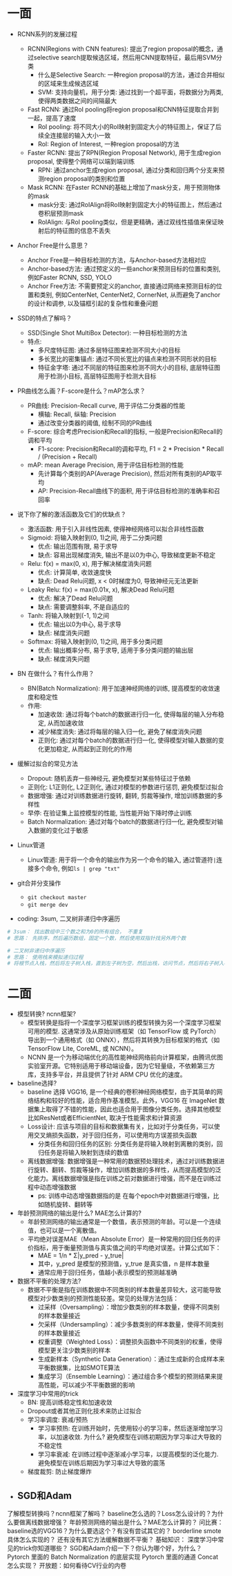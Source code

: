 # 一面
- RCNN系列的发展过程
  - RCNN(Regions with CNN features): 提出了region proposal的概念，通过selective search提取候选区域，然后用CNN提取特征，最后用SVM分类
    - 什么是Selective Search: 一种region proposal的方法，通过合并相似的区域来生成候选区域
    - SVM: 支持向量机，用于分类: 通过找到一个超平面，将数据分为两类, 使得两类数据之间的间隔最大
  - Fast RCNN: 通过RoI pooling将region proposal和CNN特征提取合并到一起，提高了速度
    - RoI pooling: 将不同大小的RoI映射到固定大小的特征图上，保证了后续全连接层的输入大小一致
    - RoI: Region of Interest, 一种region proposal的方法
  - Faster RCNN: 提出了RPN(Region Proposal Network), 用于生成region proposal, 使得整个网络可以端到端训练
    - RPN: 通过anchor生成region proposal, 通过分类和回归两个分支来预测region proposal的类别和位置
  - Mask RCNN: 在Faster RCNN的基础上增加了mask分支，用于预测物体的mask
    - mask分支: 通过RoIAlign将RoI映射到固定大小的特征图上，然后通过卷积层预测mask
    - RoIAlign: 与RoI pooling类似，但是更精确，通过双线性插值来保证映射后的特征图的信息不丢失

- Anchor Free是什么意思？
  - Anchor Free是一种目标检测的方法，与Anchor-based方法相对应
  - Anchor-based方法: 通过预定义的一些anchor来预测目标的位置和类别, 例如Faster RCNN, SSD, YOLO
  - Anchor Free方法: 不需要预定义的anchor, 直接通过网络来预测目标的位置和类别, 例如CenterNet, CenterNet2, CornerNet, 从而避免了anchor的设计和调参, 以及锚框引起的复杂性和重叠问题
- SSD的特点了解吗？
  - SSD(Single Shot MultiBox Detector): 一种目标检测的方法
  - 特点:
    - 多尺度特征图: 通过多层特征图来检测不同大小的目标
    - 多长宽比的密集锚点: 通过不同长宽比的锚点来检测不同形状的目标
    - 特征金字塔: 通过不同层的特征图来检测不同大小的目标, 底层特征图用于检测小目标, 高层特征图用于检测大目标
- PR曲线怎么画？F-score是什么？mAP怎么求？
  - PR曲线: Precision-Recall curve, 用于评估二分类器的性能
    - 横轴: Recall, 纵轴: Precision
    - 通过改变分类器的阈值, 绘制不同的PR曲线
  - F-score: 综合考虑Precision和Recall的指标, 一般是Precision和Recall的调和平均
    - F1-score: Precision和Recall的调和平均, F1 = 2 * Precision * Recall / (Precision + Recall)
  - mAP: mean Average Precision, 用于评估目标检测的性能
    - 先计算每个类别的AP(Average Precision), 然后对所有类别的AP取平均
    - AP: Precision-Recall曲线下的面积, 用于评估目标检测的准确率和召回率
- 说下你了解的激活函数及它们的优缺点？
  - 激活函数: 用于引入非线性因素, 使得神经网络可以拟合非线性函数
  - Sigmoid: 将输入映射到(0, 1)之间, 用于二分类问题
    - 优点: 输出范围有限, 易于求导
    - 缺点: 容易出现梯度消失, 输出不是以0为中心, 导致梯度更新不稳定
  - Relu: f(x) = max(0, x), 用于解决梯度消失问题
    - 优点: 计算简单, 收敛速度快
    - 缺点: Dead Relu问题, x < 0时梯度为0, 导致神经元无法更新
  - Leaky Relu: f(x) = max(0.01x, x), 解决Dead Relu问题
    - 优点: 解决了Dead Relu问题
    - 缺点: 需要调整斜率, 不是自适应的
  - Tanh: 将输入映射到(-1, 1)之间
    - 优点: 输出以0为中心, 易于求导
    - 缺点: 梯度消失问题
  - Softmax: 将输入映射到(0, 1)之间, 用于多分类问题
    - 优点: 输出概率分布, 易于求导, 适用于多分类问题的输出层
    - 缺点: 梯度消失问题
- BN 在做什么？有什么作用？
  - BN(Batch Normalization): 用于加速神经网络的训练, 提高模型的收敛速度和稳定性
  - 作用:
    - 加速收敛: 通过将每个batch的数据进行归一化, 使得每层的输入分布稳定, 从而加速收敛
    - 减少梯度消失: 通过将每层的输入归一化, 避免了梯度消失问题
    - 正则化: 通过对每个batch的数据进行归一化, 使得模型对输入数据的变化更加稳定, 从而起到正则化的作用
- 缓解过拟合的常见方法
  - Dropout: 随机丢弃一些神经元, 避免模型对某些特征过于依赖
  - 正则化: L1正则化, L2正则化, 通过对模型的参数进行惩罚, 避免模型过拟合
  - 数据增强: 通过对训练数据进行旋转, 翻转, 剪裁等操作, 增加训练数据的多样性
  - 早停: 在验证集上监控模型的性能, 当性能开始下降时停止训练
  - Batch Normalization: 通过对每个batch的数据进行归一化, 避免模型对输入数据的变化过于敏感
- Linux管道
  - Linux管道: 用于将一个命令的输出作为另一个命令的输入, 通过管道符`|`连接多个命令, 例如`ls | grep "txt"`
- git合并分支操作
  - `git checkout master`
  - `git merge dev`
- coding: 3sum, 二叉树非递归中序遍历

```python
# 3sum： 找出数组中三个数之和为0的所有组合， 不重复
# 思路： 先排序，然后遍历数组，固定一个数，然后使用双指针找另外两个数
```

```python
# 二叉树非递归中序遍历
# 思路： 使用栈来模拟递归过程
# 将根节点入栈，然后将左子树入栈，直到左子树为空，然后出栈，访问节点，然后将右子树入栈，重复上述过程
```


# 二面

- 模型转换? ncnn框架?
  - 模型转换是指将一个深度学习框架训练的模型转换为另一个深度学习框架可用的模型. 这通常涉及从原始训练框架（如 TensorFlow 或 PyTorch）导出到一个通用格式（如 ONNX），然后将其转换为目标框架的格式（如 TensorFlow Lite, CoreML, 或 NCNN）。
  - NCNN 是一个为移动端优化的高性能神经网络前向计算框架，由腾讯优图实验室开源。它特别适用于移动端设备，因为它轻量级，不依赖第三方库，支持多平台，并且提供了针对 ARM CPU 优化的速度。
- baseline选择?
  - baseline 选择 VGG16, 是一个经典的卷积神经网络模型，由于其简单的网络结构和较好的性能，适合用作基准模型。此外，VGG16 在 ImageNet 数据集上取得了不错的性能，因此也适合用于图像分类任务。选择其他模型比如ResNet或者EfficientNet, 取决于性能需求和计算资源
  - Loss设计: 应该与项目的目标和数据集有关，比如对于分类任务，可以使用交叉熵损失函数，对于回归任务，可以使用均方误差损失函数
    - 分类任务和回归任务的区别: 分类任务是将输入映射到离散的类别，回归任务是将输入映射到连续的数值
  - 离线数据增强: 数据增强是一种常用的数据预处理技术，通过对训练数据进行旋转、翻转、剪裁等操作，增加训练数据的多样性，从而提高模型的泛化能力。离线数据增强是指在训练之前对数据进行增强，而不是在训练过程中动态增强数据
    - ps: 训练中动态增强数据指的是 在每个epoch中对数据进行增强，比如随机旋转、翻转等
- 年龄预测网络的输出是什么? MAE怎么计算的?
  - 年龄预测网络的输出通常是一个数值，表示预测的年龄。可以是一个连续值，也可以是一个离散值。
  - 平均绝对误差MAE（Mean Absolute Error）是一种常用的回归任务的评价指标，用于衡量预测值与真实值之间的平均绝对误差。计算公式如下：
    - MAE = 1/n * Σ|y_pred - y_true|
    - 其中，y_pred 是模型的预测值，y_true 是真实值，n 是样本数量
    - 通常应用于回归任务，值越小表示模型的预测越准确
- 数据不平衡的处理方法?
  - 数据不平衡是指在训练数据中不同类别的样本数量差异较大，这可能导致模型对少数类别的预测性能较差。常见的处理方法包括：
    - 过采样（Oversampling）：增加少数类别的样本数量，使得不同类别的样本数量接近
    - 欠采样（Undersampling）：减少多数类别的样本数量，使得不同类别的样本数量接近
    - 权重调整（Weighted Loss）：调整损失函数中不同类别的权重，使得模型更关注少数类别的样本
    - 生成新样本（Synthetic Data Generation）：通过生成新的合成样本来平衡数据集，比如SMOTE算法
    - 集成学习（Ensemble Learning）：通过组合多个模型的预测结果来提高性能，可以减少不平衡数据的影响
- 深度学习中常用的trick
  - BN: 提高训练稳定性和加速收敛
  - Dropout或者其他正则化技术来防止过拟合
  - 学习率调度: 衰减/预热
    - 学习率预热: 在训练开始时，先使用较小的学习率，然后逐渐增加学习率，以加速收敛. 为什么? 避免模型在训练初期因为学习率过大导致的不稳定性
    - 学习率衰减: 在训练过程中逐渐减小学习率，以提高模型的泛化能力. 避免模型在训练后期因为学习率过大导致的震荡
  - 梯度裁剪: 防止梯度爆炸
- SGD和Adam
  - 

了解模型转换吗？ncnn框架了解吗？
baseline怎么选的？Loss怎么设计的？为什么要做离线数据增强？
年龄预测网络的输出是什么？MAE怎么计算的？
问比赛：
baseline选的VGG16？为什么要选这个？有没有尝试其它的？
borderline smote具体怎么实现的？
还有没有其它方法缓解数据不平衡？
基础知识：
深度学习中常见的trick你知道哪些？
SGD和Adam介绍一下？你认为哪个好，为什么？
Pytorch 里面的 Batch Normalization 的底层实现
Pytorch 里面的通道 Concat 怎么实现？
开放题：如何看待CV行业的内卷